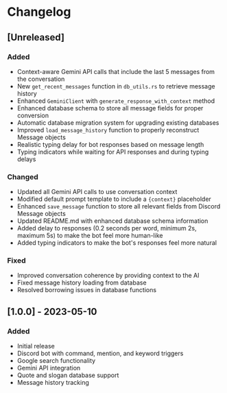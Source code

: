 # Changelog

## [Unreleased]

### Added
- Context-aware Gemini API calls that include the last 5 messages from the conversation
- New `get_recent_messages` function in `db_utils.rs` to retrieve message history
- Enhanced `GeminiClient` with `generate_response_with_context` method
- Enhanced database schema to store all message fields for proper conversion
- Automatic database migration system for upgrading existing databases
- Improved `load_message_history` function to properly reconstruct Message objects
- Realistic typing delay for bot responses based on message length
- Typing indicators while waiting for API responses and during typing delays

### Changed
- Updated all Gemini API calls to use conversation context
- Modified default prompt template to include a `{context}` placeholder
- Enhanced `save_message` function to store all relevant fields from Discord Message objects
- Updated README.md with enhanced database schema information
- Added delay to responses (0.2 seconds per word, minimum 2s, maximum 5s) to make the bot feel more human-like
- Added typing indicators to make the bot's responses feel more natural

### Fixed
- Improved conversation coherence by providing context to the AI
- Fixed message history loading from database
- Resolved borrowing issues in database functions

## [1.0.0] - 2023-05-10

### Added
- Initial release
- Discord bot with command, mention, and keyword triggers
- Google search functionality
- Gemini API integration
- Quote and slogan database support
- Message history tracking
